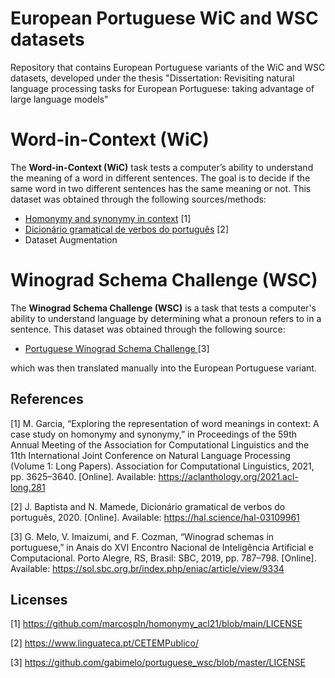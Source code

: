 # European Portuguese WiC and WSC datasets
Repository that contains European Portuguese variants of the WiC and WSC datasets, developed under the thesis "Dissertation: Revisiting natural language processing tasks for European Portuguese: taking advantage of large language models"

# Word-in-Context (WiC)
 The **Word-in-Context (WiC)** task tests a computer’s ability to understand the meaning of a word in different sentences. The goal is to decide if the same word in two different sentences has the same meaning or not.  This dataset was obtained through the following sources/methods:

- [Homonymy and synonymy in context](https://github.com/marcospln/homonymy_acl21/tree/main) [1]
- [Dicionário gramatical de verbos do português](https://hal.science/hal-03109961) [2]
- Dataset Augmentation

 
# Winograd Schema Challenge (WSC)
 The **Winograd Schema Challenge (WSC)** is a task that tests a computer's ability to understand language by determining what a pronoun refers to in a sentence. This dataset was obtained through the following source:

- [Portuguese Winograd Schema Challenge
](https://github.com/gabimelo/portuguese_wsc) [3]

which was then translated manually into the European Portuguese variant.

## References
<a id="1">[1]</a> 
M. Garcia, “Exploring the representation of word meanings in context: A case study on homonymy
and synonymy,” in Proceedings of the 59th Annual Meeting of the Association for Computational
Linguistics and the 11th International Joint Conference on Natural Language Processing (Volume
1: Long Papers). Association for Computational Linguistics, 2021, pp. 3625–3640. [Online].
Available: https://aclanthology.org/2021.acl-long.281

<a id="2">[2]</a>
J. Baptista and N. Mamede, Dicionário gramatical de verbos do português, 2020. [Online].
Available: https://hal.science/hal-03109961

<a id="3">[3]</a>
G. Melo, V. Imaizumi, and F. Cozman, “Winograd schemas in portuguese,” in Anais do XVI
Encontro Nacional de Inteligência Artificial e Computacional. Porto Alegre, RS, Brasil: SBC,
2019, pp. 787–798. [Online]. Available: https://sol.sbc.org.br/index.php/eniac/article/view/9334

## Licenses

<a id="1">[1]</a> 
https://github.com/marcospln/homonymy_acl21/blob/main/LICENSE

<a id="2">[2]</a>
https://www.linguateca.pt/CETEMPublico/


<a id="3">[3]</a>
https://github.com/gabimelo/portuguese_wsc/blob/master/LICENSE
